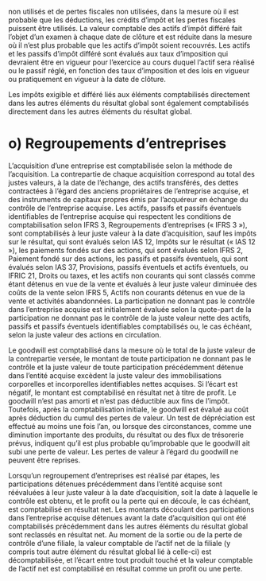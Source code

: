 non utilisés et de pertes fiscales non utilisées, dans la mesure où il est probable que les déductions, les crédits d’impôt et les pertes fiscales puissent être utilisés. La valeur comptable des actifs d’impôt différé fait l’objet d’un examen à chaque date de clôture et est réduite dans la mesure où il n’est plus probable que les actifs d’impôt soient recouvrés. Les actifs et les passifs d’impôt différé sont évalués aux taux d’imposition qui devraient être en vigueur pour l’exercice au cours duquel l’actif sera réalisé ou le passif réglé, en fonction des taux d’imposition et des lois en vigueur ou pratiquement en vigueur à la date de clôture.  

Les impôts exigible et différé liés aux éléments comptabilisés directement dans les autres éléments du résultat global sont également comptabilisés directement dans les autres éléments du résultat global.  

# o)   Regroupements d’entreprises  

L’acquisition d’une entreprise est comptabilisée selon la méthode de l’acquisition. La contrepartie de chaque acquisition correspond au total des justes valeurs, à la date de l’échange, des actifs transférés, des dettes contractées à l’égard des anciens propriétaires de l’entreprise acquise, et des instruments de capitaux propres émis par l’acquéreur en échange du contrôle de l’entreprise acquise. Les actifs, passifs et passifs éventuels identifiables de l’entreprise acquise qui respectent les conditions de comptabilisation selon IFRS 3, Regroupements d’entreprises (« IFRS 3 »), sont comptabilisés à leur juste valeur à la date d’acquisition, sauf les impôts sur le résultat, qui sont évalués selon IAS 12, Impôts sur le résultat (« IAS 12 »), les paiements fondés sur des actions, qui sont évalués selon IFRS 2, Paiement fondé sur des actions, les passifs et passifs éventuels, qui sont évalués selon IAS 37, Provisions, passifs éventuels et actifs éventuels, ou IFRIC 21, Droits ou taxes, et les actifs non courants qui sont classés comme étant détenus en vue de la vente et évalués à leur juste valeur diminuée des coûts de la vente selon IFRS 5, Actifs non courants détenus en vue de la vente et activités abandonnées. La participation ne donnant pas le contrôle dans l’entreprise acquise est initialement évaluée selon la quote-part de la participation ne donnant pas le contrôle de la juste valeur nette des actifs, passifs et passifs éventuels identifiables comptabilisés ou, le cas échéant, selon la juste valeur des actions en circulation.  

Le goodwill est comptabilisé dans la mesure où le total de la juste valeur de la contrepartie versée, le montant de toute participation ne donnant pas le contrôle et la juste valeur de toute participation précédemment détenue dans l’entité acquise excèdent la juste valeur des immobilisations corporelles et incorporelles identifiables nettes acquises. Si l’écart est négatif, le montant est comptabilisé en résultat net à titre de profit. Le goodwill n’est pas amorti et n’est pas déductible aux fins de l’impôt. Toutefois, après la comptabilisation initiale, le goodwill est évalué au coût après déduction du cumul des pertes de valeur. Un test de dépréciation est effectué au moins une fois l’an, ou lorsque des circonstances, comme une diminution importante des produits, du résultat ou des flux de trésorerie prévus, indiquent qu’il est plus probable qu’improbable que le goodwill ait subi une perte de valeur. Les pertes de valeur à l’égard du goodwill ne peuvent être reprises.  

Lorsqu’un regroupement d’entreprises est réalisé par étapes, les participations détenues précédemment dans l’entité acquise sont réévaluées à leur juste valeur à la date d’acquisition, soit la date à laquelle le contrôle est obtenu, et le profit ou la perte qui en découle, le cas échéant, est comptabilisé en résultat net. Les montants découlant des participations dans l’entreprise acquise détenues avant la date d’acquisition qui ont été comptabilisés précédemment dans les autres éléments du résultat global sont reclassés en résultat net. Au moment de la sortie ou de la perte de contrôle d’une filiale, la valeur comptable de l’actif net de la filiale (y compris tout autre élément du résultat global lié à celle-ci) est décomptabilisée, et l’écart entre tout produit touché et la valeur comptable de l’actif net est comptabilisé en résultat comme un profit ou une perte.  